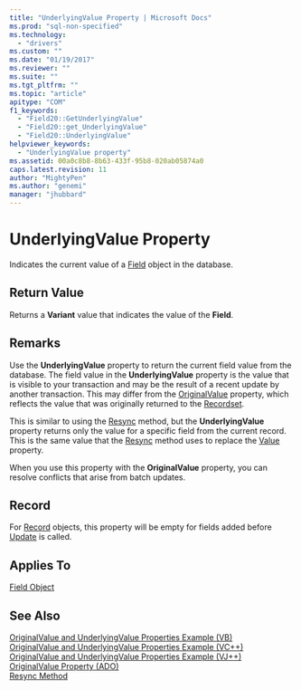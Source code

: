 ```yaml
---
title: "UnderlyingValue Property | Microsoft Docs"
ms.prod: "sql-non-specified"
ms.technology:
  - "drivers"
ms.custom: ""
ms.date: "01/19/2017"
ms.reviewer: ""
ms.suite: ""
ms.tgt_pltfrm: ""
ms.topic: "article"
apitype: "COM"
f1_keywords: 
  - "Field20::GetUnderlyingValue"
  - "Field20::get_UnderlyingValue"
  - "Field20::UnderlyingValue"
helpviewer_keywords: 
  - "UnderlyingValue property"
ms.assetid: 00a0c8b8-8b63-433f-95b8-020ab05874a0
caps.latest.revision: 11
author: "MightyPen"
ms.author: "genemi"
manager: "jhubbard"
---
```

# UnderlyingValue Property
Indicates the current value of a [Field](../../../ado/reference/ado-api/field-object.md) object in the database.  
  
## Return Value  
 Returns a **Variant** value that indicates the value of the **Field**.  
  
## Remarks  
 Use the **UnderlyingValue** property to return the current field value from the database. The field value in the **UnderlyingValue** property is the value that is visible to your transaction and may be the result of a recent update by another transaction. This may differ from the [OriginalValue](../../../ado/reference/ado-api/originalvalue-property-ado.md) property, which reflects the value that was originally returned to the [Recordset](../../../ado/reference/ado-api/recordset-object-ado.md).  
  
 This is similar to using the [Resync](../../../ado/reference/ado-api/resync-method.md) method, but the **UnderlyingValue** property returns only the value for a specific field from the current record. This is the same value that the [Resync](../../../ado/reference/ado-api/resync-method.md) method uses to replace the [Value](../../../ado/reference/ado-api/value-property-ado.md) property.  
  
 When you use this property with the **OriginalValue** property, you can resolve conflicts that arise from batch updates.  
  
## Record  
 For [Record](../../../ado/reference/ado-api/record-object-ado.md) objects, this property will be empty for fields added before [Update](../../../ado/reference/ado-api/update-method.md) is called.  
  
## Applies To  
 [Field Object](../../../ado/reference/ado-api/field-object.md)  
  
## See Also  
 [OriginalValue and UnderlyingValue Properties Example (VB)](../../../ado/reference/ado-api/originalvalue-and-underlyingvalue-properties-example-vb.md)   
 [OriginalValue and UnderlyingValue Properties Example (VC++)](../../../ado/reference/ado-api/originalvalue-and-underlyingvalue-properties-example-vc.md)   
 [OriginalValue and UnderlyingValue Properties Example (VJ++)](../../../ado/reference/ado-api/originalvalue-and-underlyingvalue-properties-example-vj.md)   
 [OriginalValue Property (ADO)](../../../ado/reference/ado-api/originalvalue-property-ado.md)   
 [Resync Method](../../../ado/reference/ado-api/resync-method.md)